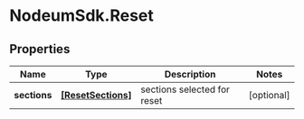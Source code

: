# NodeumSdk.Reset

## Properties

Name | Type | Description | Notes
------------ | ------------- | ------------- | -------------
**sections** | [**[ResetSections]**](ResetSections.md) | sections selected for reset | [optional] 


